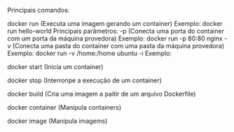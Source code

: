 Principais comandos:

docker run (Executa uma imagem gerando um container)
  Exemplo: docker run hello-world
  Principais parâmetros:
    -p (Conecta uma porta do container com um porta da máquina provedora)
    Exemplo: docker run -p 80:80 nginx
    -v (Conecta uma pasta do container com uma pasta da máquina provedora)
    Exemplo: docker run -v /home:/home ubuntu
    -i
    Exemplo:

docker start (Inicia um container)

docker stop (Interronpe a execução de um container)

docker build (Cria uma imagem a paitir de um arquivo Dockerfile)

docker container (Manipula containers)

docker image (Manipula imagems)

